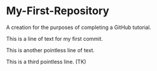 # My-First-Repository
A creation for the purposes of completing a GitHub tutorial.

This is a line of text for my first commit.

This is another pointless line of text.

This is a third pointless line. (TK)
